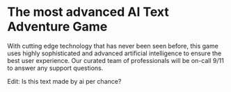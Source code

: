# The most advanced AI Text Adventure Game

With cutting edge technology that has never been seen before, this game uses highly sophisticated and advanced artificial intelligence to ensure the best user experience.
Our curated team of professionals will be on-call 9/11 to answer any support questions.

Edit: Is this text made by ai per chance?
